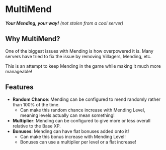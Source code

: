 # MultiMend

***Your Mending, your way!*** *(not stolen from a cool server)*

## Why MultiMend?

One of the biggest issues with Mending is how overpowered it is.
Many servers have tried to fix the issue by removing Villagers, Mending, etc.

This is an attempt to keep Mending in the game while making it much more manageable!

## Features

- **Random Chance**: Mending can be configured to mend randomly rather than 100% of the time.
    - Can make this random chance increase with Mending Level, meaning levels actually can mean something!
- **Multiplier**: Mending can be configured to give more or less overall relative to the Base XP.
- **Bonuses**: Mending can have flat bonuses added onto it!
  - Can make this bonus increase with Mending Level!
  - Bonuses can use a multiplier per level or a flat increase!